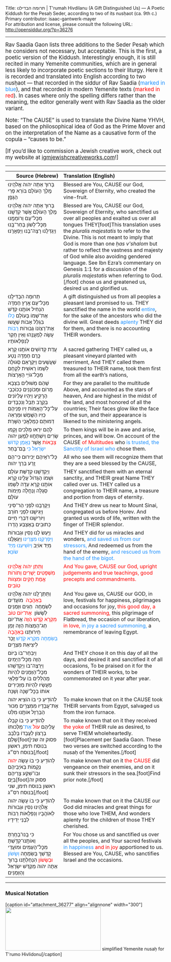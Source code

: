 <html>
<head></head>
<body>
Title: תרומה הבדילנו | T'rumah Hivdilanu (A Gift Distinguished Us) — A Poetic Ḳiddush for the Pesaḥ Seder, according to two of its nusḥaot (ca. 9th c.)<br />
Primary contributor: isaac-gantwerk-mayer<br />
For attribution and license, please consult the following URL: <a href="http://opensiddur.org/?p=36276">http://opensiddur.org/?p=36276</a>
<p />
<hr />

<div class="english" style="font-size: 1.2em;">
Rav Saadia Gaon lists three additions to the Seder Pesaḥ which he considers not necessary, but acceptable. This is the first, a poetic version of the Ḳiddush. Interestingly enough, it is still recited in many Yemenite communities, which are in general less likely to incorporate poetic sections to their liturgy. Here it is recorded and translated into English according to two nusḥaot — that recorded in the siddur of Rav Saadia (<span style="color: dodgerblue;">marked in blue</span>), and that recorded in modern Yemenite texts (<span style="color: red;">marked in red</span>). In cases where only the spelling differs rather than the meaning, the editor generally went with Rav Saadia as the older variant.

Note: “The CAUSE” is used to translate the Divine Name YHVH, based on the philosophical idea of God as the Prime Mover and on the interpretation of the Name as a causative form of the copula – “causes to be.”

[If you’d like to commission a Jewish creative work, check out my website at <a href="http://igmjewishcreativeworks.com">igmjewishcreativeworks.com</a>!]

</div>

<hr />

<table style="margin-left: auto;margin-right: auto;" class="draggable">
<thead><tr><th id="x" style="text-align: right;">Source (Hebrew)</th><th style="text-align: left;">Translation (English)</th></tr></thead>
<tbody>
<tr><td style="vertical-align:top;">
<div class="liturgy"><span lang="he">
בָּרוּךְ אַתָּה 
יהוה אֱלֹהֵֽינוּ 
מֶֽלֶךְ הָעוֹלָם 
בּוֹרֵא פְּרִי הַגָּפֶֽן׃
</span></div></td>
 
<td style="vertical-align:top;">
<div class="english">
Blessed are You, 
CAUSE our God, 
Sovereign of Eternity, 
who created the vine-fruit.
</div></td></tr>


<tr><td style="vertical-align:top;">
<div class="liturgy"><span lang="he">
בָּרוּךְ אַתָּה 
יהוה אֱלֹהֵֽינוּ 
מֶֽלֶךְ הָעוֹלָם
אֲשֶׁר קִדְּשָֽׁנוּ מִכׇּל־עָם 
וְרוֹמְמָֽנוּ מִכׇּל־לָשוֹן
בָּחַר־בָּֽנוּ וַיְגַדְּלֵֽנוּ 
רָצָה־בָנוּ וַיְפַאֲרֵֽנוּ׃
</span></div></td>
 
<td style="vertical-align:top;">
<div class="english">
Blessed are You, 
CAUSE our God,
Sovereign of Eternity,
who sanctified us over all peoples
and exalted us over all tongues
THEY[foot]This translation uses the <em>pluralis majestatis</em> to refer to the Divine. This is not meant to imply that God is more than one <em>ḥas v'shalom</em> but rather to reflect the vastness and majesty of God while also avoiding gendered language. See Ibn Ezra’s commentary on Genesis 1:1 for a discussion of the <em>pluralis majestatis</em> when referring to God.[/foot] chose us and greatened us,
desired us and glorified us.
</div></td></tr>


<tr><td style="vertical-align:top;">
<div class="liturgy"><span lang="he">
תְּרוּמָה הִבְדִּילָֽנוּ‏ מִכׇּל־עָם
אֶֽרֶץ חֶמְדָּה הִנְחִיל אוֹתָֽנוּ
קִדַּשׁ אֶת־שְׁמוֹ בָּעוֹלָם <span style="color: dodgerblue;">כֻּלּוֹ</span>
בִּגְלַל אָבוֹת שֶׁעָֽשוּ אֶת־רְצוֹנוֹ
גְּבוּרוֹת <span style="color: dodgerblue;">רָבּוֹת</span> עָשָׂה לְמַעֲנֵֽהוּ
וְאֵין חֵֽקֶר לְנִפְלְאוֹתָיו׃
</span></div></td>
 
<td style="vertical-align:top;">
<div class="english">
A gift distinguished us from all peoples
a pleasant land promised to us.
THEY sanctified the name in the world <span style="color: dodgerblue;">entire</span>,
for the sake of the ancestors who did the divine will.
Great deeds <span style="color: dodgerblue;">aplenty</span> THEY did for them,
and there is no accounting THEIR wonders.
</div></td></tr>


<tr><td style="vertical-align:top;">
<div class="liturgy"><span lang="he">
עֲדַת קְדוֹשִׁים אוֹתָֽנוּ קָרָא
כֶּֽרֶם חֶמְדָּה נֶטַע‏ שַׁעֲשֻׁעִים
וַיִּקְרָאֵם סְגוּלָה לִשְׁמוֹ 
רֵאשִׁית לְקָחָם מִכׇּל־גּוֹיֵי הָאֲרָצוֹת
</span></div></td>
 
<td style="vertical-align:top;">
<div class="english">
A sacred gathering THEY called us,
a pleasant vineyard planted with merriment,
And THEY called them treasured to THEIR name,
took them first from all the earth’s nations,
</div></td></tr>


<tr><td style="vertical-align:top;">
<div class="liturgy"><span lang="he">
שֶׁהֵם מְשׁוּלִים בִּצְבָא מָרוֹם 
וּמְכוֹנָנִים כְּכוֹכְבֵי הָרָקִֽיעַ
וַיִּהְיוּ עֶלְיוֹנִים בְּקֶֽרֶב תֵּבֵל
וְנִכְבָּדִים עַל־כׇּל־הָאֻמּוֹת
זִיו פְּנֵיהֶם כְּזִיו הַשֶּֽׁמֶשׁ
וּמַרְאֵה דְמוּתָם כְּמַלְאֲכֵי הַשָּׁרֵת׃
</span></div></td>
 
<td style="vertical-align:top;">
<div class="english">
For they are parallel to the multitude Above,
and accounted as the stars of heaven,
And are highest in the midst of the land,
and most honored of all the countries;
Their faces glow like the face of the sun,
and their appearance is likened to the ministering angels.
</div></td></tr>


<tr><td style="vertical-align:top;">
<div class="liturgy"><span lang="he">
לָהֶם יִרְאוּ מְלָכִים וָקָֽמוּ
שָׂרִים וְיִשְׁתַּחֲווּ
לְמַֽעַן יהוה <span style="color: red;">צְבָאוֹת</span> אֲשֶׁר <span style="color: dodgerblue;">נֶאֲמָן
קְדוֹשׁ יִשְׂרָאֵל כִּי</span> בָּם־בָּחַר׃
</span></div></td>
 
<td style="vertical-align:top;">
<div class="english">
To them kings will be in awe and arise, 
princes, and will bow.
On account of the CAUSE <span style="color: red;">of Multitudes</span> who <span style="color: dodgerblue;">is trusted,
the Sanctity of Israel who</span> chose them.
</div></td></tr>


<tr><td style="vertical-align:top;">
<div class="liturgy"><span lang="he">
כׇּל־רֹאֵֽיהֶם יַכִּירוּם
כִּי־הֵם זֶֽרַע בֵּרַךְ יהוה׃
</span></div></td>
 
<td style="vertical-align:top;">
<div class="english">
All who see them will recognize them
that they are a seed blessed by the CAUSE,
</div></td></tr>


<tr><td style="vertical-align:top;">
<div class="liturgy"><span lang="he">
וַיְקַדְּשֵֽׁנוּ קְדֻשַּׁת עוֹלָם
וּשְׁמוֹ הַגָּדוֹל עָלֵֽינוּ קָרָא
אוֹתָֽנוּ קָרָא עֵדָה לִשְׁמוֹ
סְגֻלָּה וְנַחֲלָה מִיְּמוֹת עוֹלָם׃
</span></div></td>
 
<td style="vertical-align:top;">
<div class="english">
THEY sanctified them with an eternal sanctity,
and THEIR great Name THEY called over us.
THEY called us a congregation to THEIR name,
a treasure and portion from days of eternity.
</div></td></tr>


<tr><td style="vertical-align:top;">
<div class="liturgy"><span lang="he">
וַיְקָרְבֵֽנוּ לִפְנֵי הַר־סִינַי
וַיַּגִּישֵֽׁנוּ לִפְנֵי חוֹרֵב׃
וַיּוֹרִישֵֽׁנוּ דִּבְרֵי חַיִּים
כְּתוּבִים בְּאֶצְבַּע הֲדָרוֹ׃
</span></div></td>
 
<td style="vertical-align:top;">
<div class="english">
And THEY drew us near to Mount Sinai,
congregated us before Ḥorev.
And granted us words of life, 
written with the finger of THEIR splendor.
</div></td></tr>


<tr><td style="vertical-align:top;">
<div class="liturgy"><span lang="he">
וַיַּֽעַשׂ לָנוּ נִסִּין וּגְבוּרוֹת
<span style="color: dodgerblue;">וַיִּפְרְקֵֽנוּ מִצָּרֵינוּ</span>
וַיִּגְאָלֵֽנוּ מִיַּד אוֹיֵב
<span style="color: dodgerblue;">וַיּוֹשִׁיעֵנוּ מִיַּד שׂוֹנֵא</span>׃
</span></div></td>
 
<td style="vertical-align:top;">
<div class="english">
And THEY did for us miracles and wonders,
<span style="color: dodgerblue;">and saved us from our stressors,</span>
And redeemed us from the hand of the enemy,
<span style="color: dodgerblue;">and rescued us from the hand of the bigot.</span>
</div></td></tr>


<tr><td style="vertical-align:top;">
<div class="liturgy"><span lang="he">
<span style="color: red;">וַתִּֽתֵּן יהוה אֱלֹהֵֽינוּ 
מִשְׁפָּטִים יְשָׁרִים וְתוֹרוֹת אֱמֶת 
חֻקִּים וּמִצְווֹת טוֹבִים׃</span>
</span></div></td>
 
<td style="vertical-align:top;">
<div class="english">
<span style="color: red;">And You gave, CAUSE our God, 
upright judgements and true teachings, 
good precepts and commandments.</span> 
</div></td></tr>


<tr><td style="vertical-align:top;">
<div class="liturgy"><span lang="he">
וַתִּֽתֵּן־לָֽנוּ יהוה אֱלֹהֵֽינוּ <span style="color: red;">בְּאַהֲבָה</span>‏ 
מוֹעֲדִים לְשִׂמְחָה 
חַגִּים וּזְמַנִּים לְשָׂשׂוֹן׃  
<span style="color: red;">אֶת־יוֹם טוֹב מִקְרָא קֹֽדֶשׁ הַזֶּה</span> 
אֶת־יוֹם חַג־הַמַּצּוֹת הַזֶּה 
זְמַן חֵירוּתֵנוּ <span style="color: red;">בְּאַהֲבָה</span> 
<span style="color: dodgerblue;">בְּשִׂמְחָה מִקְרָא קֹֽדֶשׁ</span> 
זֵֽכֶר לִיצִיאַת מִצְרָֽיִם׃
</span></div></td>
 
<td style="vertical-align:top;">
<div class="english">
And You gave us, CAUSE our GOD, in love, 
festivals for happiness, 
pilgrimages and occasions for joy, 
<span style="color: red;">this good day, a sacred summoning,</span> 
this pilgrimage of Flatbread, 
the occasion of our liberation, <span style="color: red;">in love,</span> 
<span style="color: dodgerblue;">in joy a sacred summoning,</span> 
a remembrance of leaving Egypt.
</div></td></tr>


<tr><td style="vertical-align:top;">
<div class="liturgy"><span lang="he">
וַיִּבְחַר־בּוֹ בַּיּוֹם הַזֶּה‏ מִכׇּל־הַיָּמִים
וַיִּרְצֶה־בוֹ וַיְקַדְּשֵֽׁהוּ מִכׇּל־הַזְּמַנִּים
לִהְיוֹת מְהַלְּלִים בּוֹ עַל־פִּלְאֵי מַעֲשָׂיו
לִהְיוֹת מַזְכִּירִים אוֹתוֹ בְּכׇל־שָׁנָה וְשָׁנָה׃
</span></div></td>
 
<td style="vertical-align:top;">
<div class="english">
And THEY chose it on this day of all the days,
and desired it and sanctified it of all occasions,
To be praised on it for the wonders of THEIR works,
to be commemorated on it year after year.
</div></td></tr>


<tr><td style="vertical-align:top;">
<div class="liturgy"><span lang="he">
לְהוֹדִֽיעַ כִּי בוֹ
הוֹצִיא יהוה אֶת־עֲבָדָיו מִמִּצְרַֽיִם
מִכּוּר הַבַּרְזֶל אוֹתָֽנוּ מִלֵּט
</span></div></td>
 
<td style="vertical-align:top;">
<div class="english">
To make known that on it
the CAUSE took THEIR servants from Egypt,
salvaged us from the iron furnace.
</div></td></tr>


<tr><td style="vertical-align:top;">
<div class="liturgy"><span lang="he">
לְהוֹדִֽיעַ כִּי בוֹ
קִבְּלוּ עֲלֵיהֶם <span style="color: red;">עוֹל</span> <span style="color: dodgerblue;">אֶת־</span>מַלְכוּתוֹ בְרָצוֹן
לְעׇבְדוֹ בְּלֵבָב שָׁלֵם׃[foot]פסוק זה שני בנוסח תימן, ראשון בנוסח רס״ג[/foot]
</span></div></td>
 
<td style="vertical-align:top;">
<div class="english">
To make known that on it
they received <span style="color: red;">the yoke of</span> THEIR rule as desired,
to serve THEM wholeheartedly.[foot]Placement per Saadia Gaon. These two verses are switched according to the nusaḥ of the Yemenites.[/foot]
</div></td></tr>


<tr><td style="vertical-align:top;">
<div class="liturgy"><span lang="he">
לְהוֹדִֽיעַ כִּי בוֹ
עָשָׂה <span style="color: red;">יהוה</span> נְקָמוֹת בְּאֹיְבֵיהֶם
וּבוֹ־שִׁקַּע צָרֵיהֶם בַּיָּם׃[foot]פסוק זה ראשון בנוסח תימן, שני בנוסח רס״ג[/foot]
</span></div></td>
 
<td style="vertical-align:top;">
<div class="english">
To make known that on it
<span style="color: red;">the CAUSE</span> did vengeance on their enemies,
and on it sunk their stressors in the sea.[foot]Find prior note.[/foot]
</div></td></tr>


<tr><td style="vertical-align:top;">
<div class="liturgy"><span lang="he">
לְהוֹדִֽיעַ כִּי בוֹ
עָשָׂה יהוה אֱלֹהֵֽינוּ‏ נִסִּין וּגְבוּרוֹת 
לְאוֹהֲבָיו
וְנִפְלָאוֹת רַבּוֹת 
לִבְנֵי יְדִידָיו׃
</span></div></td>
 
<td style="vertical-align:top;">
<div class="english">
To make known that on it
the CAUSE our God did miracles and great things
for those who love THEM,
And wonders aplenty
for the children of those THEY cherished.
</div></td></tr>


<tr><td style="vertical-align:top;">
<div class="liturgy"><span lang="he">
כִּי בָֽנוּ־בָחַֽרְתָּ וְאוֹתָֽנוּ־קִדַּֽשְׁתָּ מִכׇּל־הָעַמִּים 
וּמוֹעֲדֵי קׇדְשְׁךָ בְּשִׂמְחָה <span style="color: dodgerblue;">וְשָׂשׂוֹן</span> <span style="color: red;">וּבְשָׂשׂוֹן</span> הִנְחַלְתָּנוּ 
בָּרוּך אַתָּה יהוה מְקַדֵּשׁ ‏יִשְׂרָאֵל וְהַזְּמַנִּים׃
</span></div></td>
 
<td style="vertical-align:top;">
<div class="english">
For You chose us and sanctified us over all the peoples, 
and Your sacred festivals <span style="color: dodgerblue;">in happiness</span> <span style="color: red;">and in joy</span> apportioned to us.  
Blessed are You, CAUSE, who sanctifies Israel and the occasions.
</div></td></tr>
</tbody></table>

<hr />

<!--
<h3>Source(s)</h3>
-->

<h3>Musical Notation</h3>

[caption id="attachment_36277" align="alignnone" width="300"]<a href="https://opensiddur.org/wp-content/uploads/2021/03/simplified-Yemenite-nusaḥ-for-Trumo-Hivlidonu.png" rel="lightbox"><img src="https://opensiddur.org/wp-content/uploads/2021/03/simplified-Yemenite-nusaḥ-for-Trumo-Hivlidonu-300x136.png" alt="" width="300" height="136" class="size-medium wp-image-36277" /></a> simplified Yemenite nusaḥ for T'rumo Hivlidonu[/caption]

&nbsp;
</body>
</html>